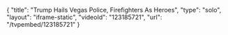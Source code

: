 {
    "title": "Trump Hails Vegas Police, Firefighters As Heroes",
    "type": "solo",
    "layout": "iframe-static",
    "videoId": "123185721",
    "url": "\/tvpembed\/123185721"
}